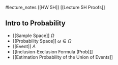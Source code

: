 #lecture_notes [[HW 5H]] [[Lecture 5H Proofs]]

## Intro to Probability
- [[Sample Space]] $\Omega$ 
- [[Probability Space]] $\omega\in\Omega$ 
- [[Event]] $A$ 
- [[Inclusion-Exclusion Formula (Prob)]] 
- [[Estimation Probability of the Union of Events]] 